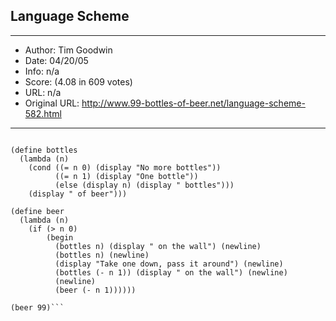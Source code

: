 
## Language Scheme ##
---
- Author: Tim Goodwin
- Date: 04/20/05
- Info: n/a
- Score:  (4.08 in 609 votes)
- URL: n/a
- Original URL: http://www.99-bottles-of-beer.net/language-scheme-582.html
---

```;;; Tim Goodwin (tim@pipex.net)

(define bottles
  (lambda (n)
    (cond ((= n 0) (display "No more bottles"))
          ((= n 1) (display "One bottle"))
          (else (display n) (display " bottles")))
    (display " of beer")))

(define beer
  (lambda (n)
    (if (> n 0)
        (begin
          (bottles n) (display " on the wall") (newline)
          (bottles n) (newline)
          (display "Take one down, pass it around") (newline)
          (bottles (- n 1)) (display " on the wall") (newline)
          (newline)
          (beer (- n 1))))))

(beer 99)```